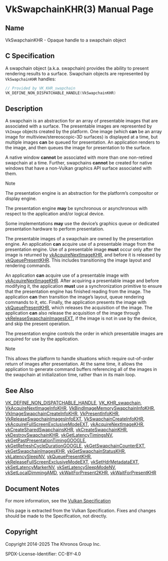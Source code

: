 # VkSwapchainKHR(3) Manual Page

## Name

VkSwapchainKHR - Opaque handle to a swapchain object



## [](#_c_specification)C Specification

A swapchain object (a.k.a. swapchain) provides the ability to present rendering results to a surface. Swapchain objects are represented by `VkSwapchainKHR` handles:

```c++
// Provided by VK_KHR_swapchain
VK_DEFINE_NON_DISPATCHABLE_HANDLE(VkSwapchainKHR)
```

## [](#_description)Description

A swapchain is an abstraction for an array of presentable images that are associated with a surface. The presentable images are represented by `VkImage` objects created by the platform. One image (which **can** be an array image for multiview/stereoscopic-3D surfaces) is displayed at a time, but multiple images **can** be queued for presentation. An application renders to the image, and then queues the image for presentation to the surface.

A native window **cannot** be associated with more than one non-retired swapchain at a time. Further, swapchains **cannot** be created for native windows that have a non-Vulkan graphics API surface associated with them.

Note

The presentation engine is an abstraction for the platform’s compositor or display engine.

The presentation engine **may** be synchronous or asynchronous with respect to the application and/or logical device.

Some implementations **may** use the device’s graphics queue or dedicated presentation hardware to perform presentation.

The presentable images of a swapchain are owned by the presentation engine. An application **can** acquire use of a presentable image from the presentation engine. Use of a presentable image **must** occur only after the image is returned by [vkAcquireNextImageKHR](https://registry.khronos.org/vulkan/specs/latest/man/html/vkAcquireNextImageKHR.html), and before it is released by [vkQueuePresentKHR](https://registry.khronos.org/vulkan/specs/latest/man/html/vkQueuePresentKHR.html). This includes transitioning the image layout and rendering commands.

An application **can** acquire use of a presentable image with [vkAcquireNextImageKHR](https://registry.khronos.org/vulkan/specs/latest/man/html/vkAcquireNextImageKHR.html). After acquiring a presentable image and before modifying it, the application **must** use a synchronization primitive to ensure that the presentation engine has finished reading from the image. The application **can** then transition the image’s layout, queue rendering commands to it, etc. Finally, the application presents the image with [vkQueuePresentKHR](https://registry.khronos.org/vulkan/specs/latest/man/html/vkQueuePresentKHR.html), which releases the acquisition of the image. The application **can** also release the acquisition of the image through [vkReleaseSwapchainImagesEXT](https://registry.khronos.org/vulkan/specs/latest/man/html/vkReleaseSwapchainImagesEXT.html), if the image is not in use by the device, and skip the present operation.

The presentation engine controls the order in which presentable images are acquired for use by the application.

Note

This allows the platform to handle situations which require out-of-order return of images after presentation. At the same time, it allows the application to generate command buffers referencing all of the images in the swapchain at initialization time, rather than in its main loop.

## [](#_see_also)See Also

[VK\_DEFINE\_NON\_DISPATCHABLE\_HANDLE](https://registry.khronos.org/vulkan/specs/latest/man/html/VK_DEFINE_NON_DISPATCHABLE_HANDLE.html), [VK\_KHR\_swapchain](https://registry.khronos.org/vulkan/specs/latest/man/html/VK_KHR_swapchain.html), [VkAcquireNextImageInfoKHR](https://registry.khronos.org/vulkan/specs/latest/man/html/VkAcquireNextImageInfoKHR.html), [VkBindImageMemorySwapchainInfoKHR](https://registry.khronos.org/vulkan/specs/latest/man/html/VkBindImageMemorySwapchainInfoKHR.html), [VkImageSwapchainCreateInfoKHR](https://registry.khronos.org/vulkan/specs/latest/man/html/VkImageSwapchainCreateInfoKHR.html), [VkPresentInfoKHR](https://registry.khronos.org/vulkan/specs/latest/man/html/VkPresentInfoKHR.html), [VkReleaseSwapchainImagesInfoEXT](https://registry.khronos.org/vulkan/specs/latest/man/html/VkReleaseSwapchainImagesInfoEXT.html), [VkSwapchainCreateInfoKHR](https://registry.khronos.org/vulkan/specs/latest/man/html/VkSwapchainCreateInfoKHR.html), [vkAcquireFullScreenExclusiveModeEXT](https://registry.khronos.org/vulkan/specs/latest/man/html/vkAcquireFullScreenExclusiveModeEXT.html), [vkAcquireNextImageKHR](https://registry.khronos.org/vulkan/specs/latest/man/html/vkAcquireNextImageKHR.html), [vkCreateSharedSwapchainsKHR](https://registry.khronos.org/vulkan/specs/latest/man/html/vkCreateSharedSwapchainsKHR.html), [vkCreateSwapchainKHR](https://registry.khronos.org/vulkan/specs/latest/man/html/vkCreateSwapchainKHR.html), [vkDestroySwapchainKHR](https://registry.khronos.org/vulkan/specs/latest/man/html/vkDestroySwapchainKHR.html), [vkGetLatencyTimingsNV](https://registry.khronos.org/vulkan/specs/latest/man/html/vkGetLatencyTimingsNV.html), [vkGetPastPresentationTimingGOOGLE](https://registry.khronos.org/vulkan/specs/latest/man/html/vkGetPastPresentationTimingGOOGLE.html), [vkGetRefreshCycleDurationGOOGLE](https://registry.khronos.org/vulkan/specs/latest/man/html/vkGetRefreshCycleDurationGOOGLE.html), [vkGetSwapchainCounterEXT](https://registry.khronos.org/vulkan/specs/latest/man/html/vkGetSwapchainCounterEXT.html), [vkGetSwapchainImagesKHR](https://registry.khronos.org/vulkan/specs/latest/man/html/vkGetSwapchainImagesKHR.html), [vkGetSwapchainStatusKHR](https://registry.khronos.org/vulkan/specs/latest/man/html/vkGetSwapchainStatusKHR.html), [vkLatencySleepNV](https://registry.khronos.org/vulkan/specs/latest/man/html/vkLatencySleepNV.html), [vkQueuePresentKHR](https://registry.khronos.org/vulkan/specs/latest/man/html/vkQueuePresentKHR.html), [vkReleaseFullScreenExclusiveModeEXT](https://registry.khronos.org/vulkan/specs/latest/man/html/vkReleaseFullScreenExclusiveModeEXT.html), [vkSetHdrMetadataEXT](https://registry.khronos.org/vulkan/specs/latest/man/html/vkSetHdrMetadataEXT.html), [vkSetLatencyMarkerNV](https://registry.khronos.org/vulkan/specs/latest/man/html/vkSetLatencyMarkerNV.html), [vkSetLatencySleepModeNV](https://registry.khronos.org/vulkan/specs/latest/man/html/vkSetLatencySleepModeNV.html), [vkSetLocalDimmingAMD](https://registry.khronos.org/vulkan/specs/latest/man/html/vkSetLocalDimmingAMD.html), [vkWaitForPresent2KHR](https://registry.khronos.org/vulkan/specs/latest/man/html/vkWaitForPresent2KHR.html), [vkWaitForPresentKHR](https://registry.khronos.org/vulkan/specs/latest/man/html/vkWaitForPresentKHR.html)

## [](#_document_notes)Document Notes

For more information, see the [Vulkan Specification](https://registry.khronos.org/vulkan/specs/latest/html/vkspec.html#VkSwapchainKHR)

This page is extracted from the Vulkan Specification. Fixes and changes should be made to the Specification, not directly.

## [](#_copyright)Copyright

Copyright 2014-2025 The Khronos Group Inc.

SPDX-License-Identifier: CC-BY-4.0